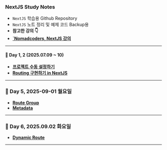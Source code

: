### NextJS Study Notes

- `NextJS` 학습용 Github Repository
- `NextJS` 노트 정리 및 예제 코드 Backup용
- **참고한 강의 👇**
- **[`Nomadcoders, NextJS 강의](https://nomadcoders.co/nextjs-for-beginners)**

---

#### 📆 Day 1, 2 (2025.07.09 ~ 10)
- **[프로젝트 수동 설정하기](/reports/Project_setup.md)**
- **[Routing 구현하기 in NextJS](/reports/Routing.md)**

---

### 📆 Day 5, 2025-09-01 월요일
- **[Route Group](/reports/Route-group.md)**
- **[Metadata](/reports/metadata.md)**

---

### 📆 Day 6, 2025.09.02 화요일
- **[Dynamic Route](/reports/Dynamic-Route.md)**

---

